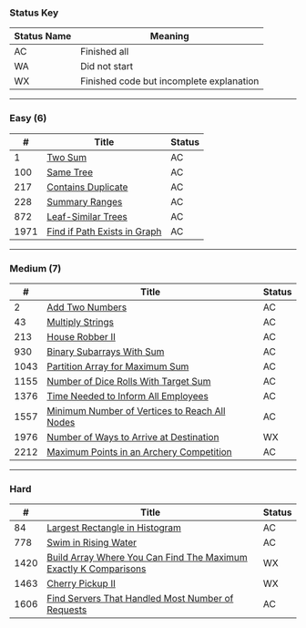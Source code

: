 ### Status Key
| Status Name | Meaning |
| - | - |
| AC | Finished all |
| WA | Did not start |
| WX | Finished code but incomplete explanation |

---

### Easy (6)
| # | Title | Status |
| - | - | - |
| 1 | [Two Sum](Easy/P1/) | AC |
| 100 | [Same Tree](Easy/P100/) | AC |
| 217 | [Contains Duplicate](Easy/P217/) | AC |
| 228 | [Summary Ranges](Easy/P228/) | AC |
| 872 | [Leaf-Similar Trees](Easy/P872/) | AC |
| 1971 | [Find if Path Exists in Graph](Easy/P1971/) | AC |

---

### Medium (7)
| # | Title | Status |
| - | - | - |
| 2 | [Add Two Numbers](Medium/P2/) | AC |
| 43 | [Multiply Strings](Medium/P43/) | AC |
| 213 | [House Robber II](Medium/P213/) | AC |
| 930 | [Binary Subarrays With Sum](Medium/P930) | AC |
| 1043 | [Partition Array for Maximum Sum](Medium/P1043/) | AC |
| 1155 | [Number of Dice Rolls With Target Sum](Medium/P1155/) | AC |
| 1376 | [Time Needed to Inform All Employees](Medium/P1376) | AC |
| 1557 | [Minimum Number of Vertices to Reach All Nodes](Medium/P1557/) | AC |
| 1976 | [Number of Ways to Arrive at Destination](Medium/P1976) | WX |
| 2212 | [Maximum Points in an Archery Competition](Medium/P2212/) | AC |

---

### Hard 
| # | Title | Status |
| - | - | - |
| 84 | [Largest Rectangle in Histogram](Hard/P84) | AC |
| 778 | [Swim in Rising Water](Hard/P778) | AC |
| 1420 | [Build Array Where You Can Find The Maximum Exactly K Comparisons](Hard/P1420/) | WX |
| 1463 | [Cherry Pickup II](Hard/P1463) | WX |
| 1606 | [Find Servers That Handled Most Number of Requests](Hard/P1606/) | AC |
